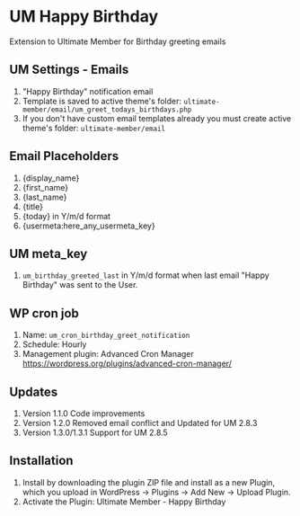 # UM Happy Birthday
Extension to Ultimate Member for Birthday greeting emails

## UM Settings - Emails
1. "Happy Birthday" notification email
2. Template is saved to active theme's folder: <code>ultimate-member/email/um_greet_todays_birthdays.php</code>
3. If you don't have custom email templates already you must create active theme's folder: <code>ultimate-member/email</code>

## Email Placeholders
1. {display_name}
2. {first_name}
3. {last_name}
4. {title}
5. {today} in Y/m/d format
6. {usermeta:here_any_usermeta_key}

## UM meta_key
1. <code>um_birthday_greeted_last</code> in Y/m/d format when last email "Happy Birthday" was sent to the User.

## WP cron job
1. Name: <code>um_cron_birthday_greet_notification</code>
2. Schedule: Hourly
3. Management plugin: Advanced Cron Manager https://wordpress.org/plugins/advanced-cron-manager/

## Updates
1. Version 1.1.0 Code improvements
2. Version 1.2.0 Removed email conflict and Updated for UM 2.8.3
3. Version 1.3.0/1.3.1 Support for UM 2.8.5

## Installation
1. Install by downloading the plugin ZIP file and install as a new Plugin, which you upload in WordPress -> Plugins -> Add New -> Upload Plugin.
2. Activate the Plugin: Ultimate Member - Happy Birthday
